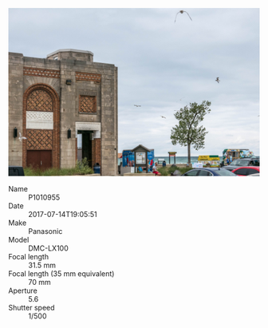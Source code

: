 [![P1010955](/photos/hd/P1010955.jpg)](/photos/full/P1010955.jpg?raw=true)

<dl>
  <dt>Name</dt>
  <dd>P1010955</dd>
  <dt>Date</dt>
  <dd>2017-07-14T19:05:51</dd>
  <dt>Make</dt>
  <dd>Panasonic</dd>
  <dt>Model</dt>
  <dd>DMC-LX100</dd>
  <dt>Focal length</dt>
  <dd>31.5 mm</dd>
  <dt>Focal length (35 mm equivalent)</dt>
  <dd>70 mm</dd>
  <dt>Aperture</dt>
  <dd>5.6</dd>
  <dt>Shutter speed</dt>
  <dd>1/500</dd>
</dl>
